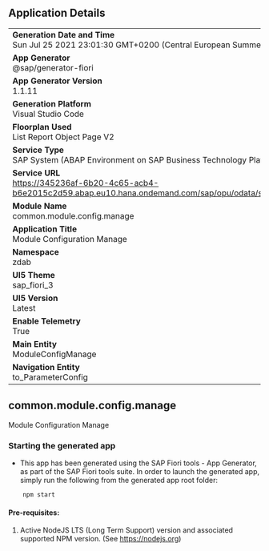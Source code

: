 ## Application Details
|               |
| ------------- |
|**Generation Date and Time**<br>Sun Jul 25 2021 23:01:30 GMT+0200 (Central European Summer Time)|
|**App Generator**<br>@sap/generator-fiori|
|**App Generator Version**<br>1.1.11|
|**Generation Platform**<br>Visual Studio Code|
|**Floorplan Used**<br>List Report Object Page V2|
|**Service Type**<br>SAP System (ABAP Environment on SAP Business Technology Platform)|
|**Service URL**<br>https://345236af-6b20-4c65-acb4-b6e2015c2d59.abap.eu10.hana.ondemand.com/sap/opu/odata/sap/ZDAB_GLOBAL_CONFIG_UI_V2/
|**Module Name**<br>common.module.config.manage|
|**Application Title**<br>Module Configuration Manage|
|**Namespace**<br>zdab|
|**UI5 Theme**<br>sap_fiori_3|
|**UI5 Version**<br>Latest|
|**Enable Telemetry**<br>True|
|**Main Entity**<br>ModuleConfigManage|
|**Navigation Entity**<br>to_ParameterConfig|

## common.module.config.manage

Module Configuration Manage

### Starting the generated app

-   This app has been generated using the SAP Fiori tools - App Generator, as part of the SAP Fiori tools suite.  In order to launch the generated app, simply run the following from the generated app root folder:

```
    npm start
```

#### Pre-requisites:

1. Active NodeJS LTS (Long Term Support) version and associated supported NPM version.  (See https://nodejs.org)



